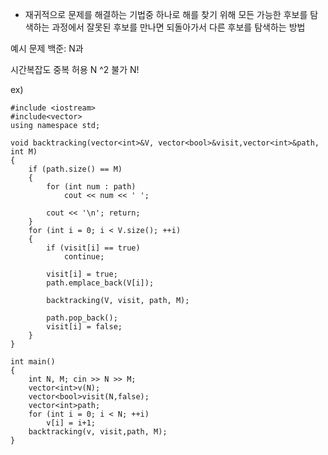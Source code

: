 - 재귀적으로 문제를 해결하는 기법중 하나로 해를 찾기 위해 모든 가능한 후보를 탐색하는 과정에서 잘못된 후보를 만나면 되돌아가서 다른 후보를 탐색하는 방법

예시  문제 백준: N과

시간복잡도 
중복 허용 N ^2
불가 N!

ex)
```
#include <iostream>
#include<vector>
using namespace std;

void backtracking(vector<int>&V, vector<bool>&visit,vector<int>&path, int M)
{
	if (path.size() == M)
	{
		for (int num : path)
			cout << num << ' ';

		cout << '\n'; return;
	}
	for (int i = 0; i < V.size(); ++i)
	{
		if (visit[i] == true)
			continue;

		visit[i] = true;
		path.emplace_back(V[i]);

		backtracking(V, visit, path, M);

		path.pop_back();
		visit[i] = false;
	}
}

int main()
{
	int N, M; cin >> N >> M;
	vector<int>v(N);
	vector<bool>visit(N,false);
	vector<int>path;
	for (int i = 0; i < N; ++i)
		v[i] = i+1;
	backtracking(v, visit,path, M);
}
```